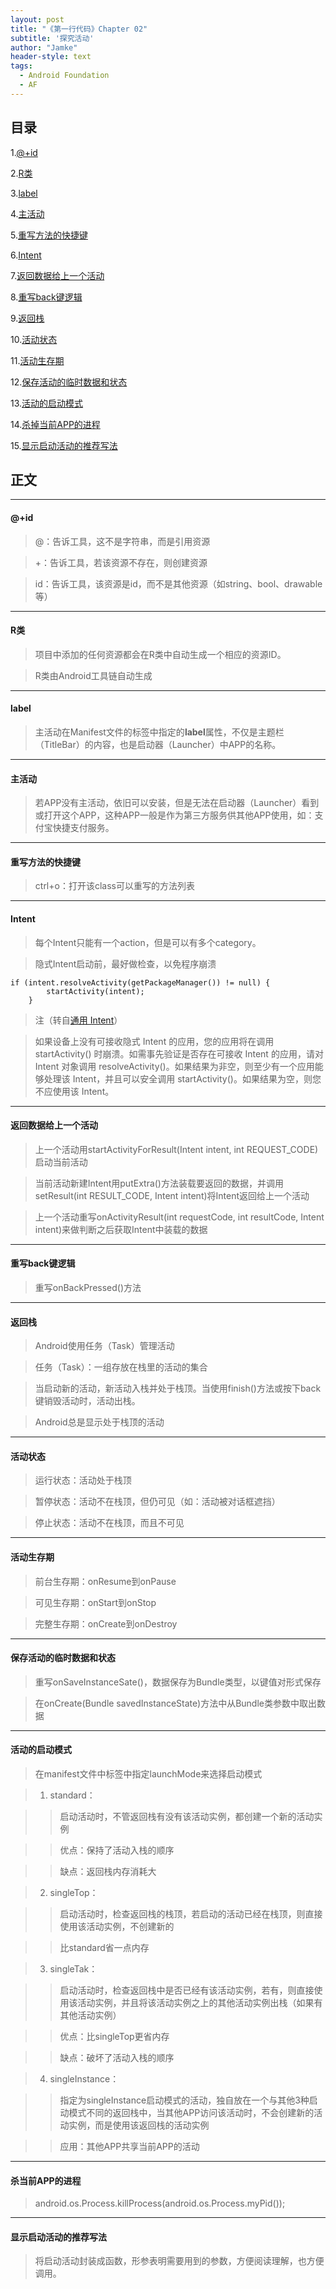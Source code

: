 ```yaml
---
layout: post
title: "《第一行代码》Chapter 02"
subtitle: '探究活动'
author: "Jamke"
header-style: text
tags:
  - Android Foundation
  - AF
---
```


## 目录

1.[@+id](#正文)

2.[R类](#r类)

3.[label](#label)

4.[主活动](#主活动)

5.[重写方法的快捷键](#重写方法的快捷键)

6.[Intent](#intent)

7.[返回数据给上一个活动](#返回数据给上一个活动)

8.[重写back键逻辑](#重写back键逻辑)

9.[返回栈](#返回栈)

10.[活动状态](#活动状态)

11.[活动生存期](#活动生存期)

12.[保存活动的临时数据和状态](#保存活动的临时数据和状态)

13.[活动的启动模式](#活动的启动模式)

14.[杀掉当前APP的进程](#杀掉当前APP的进程)

15.[显示启动活动的推荐写法](#显示启动活动的推荐写法)

## 正文

---
#### @+id
> @：告诉工具，这不是字符串，而是引用资源

> +：告诉工具，若该资源不存在，则创建资源

> id：告诉工具，该资源是id，而不是其他资源（如string、bool、drawable等）

---
#### R类

> 项目中添加的任何资源都会在R类中自动生成一个相应的资源ID。

> R类由Android工具链自动生成

---
#### label

> 主活动在Manifest文件的<activity>标签中指定的**label**属性，不仅是主题栏（TitleBar）的内容，也是启动器（Launcher）中APP的名称。

---
#### 主活动

> 若APP没有主活动，依旧可以安装，但是无法在启动器（Launcher）看到或打开这个APP，这种APP一般是作为第三方服务供其他APP使用，如：支付宝快捷支付服务。

---
#### 重写方法的快捷键

> ctrl+o：打开该class可以重写的方法列表

---
#### Intent

> 每个Intent只能有一个action，但是可以有多个category。

> 隐式Intent启动前，最好做检查，以免程序崩溃

```
if (intent.resolveActivity(getPackageManager()) != null) {
        startActivity(intent);
    }

```

> 注（转自[通用 Intent](https://developer.android.google.cn/guide/components/intents-common#java)）

> 如果设备上没有可接收隐式 Intent 的应用，您的应用将在调用 startActivity() 时崩溃。如需事先验证是否存在可接收 Intent 的应用，请对 Intent 对象调用 resolveActivity()。如果结果为非空，则至少有一个应用能够处理该 Intent，并且可以安全调用 startActivity()。如果结果为空，则您不应使用该 Intent。

---
#### 返回数据给上一个活动

> 上一个活动用startActivityForResult(Intent intent, int REQUEST_CODE)启动当前活动

> 当前活动新建Intent用putExtra()方法装载要返回的数据，并调用setResult(int RESULT_CODE, Intent intent)将Intent返回给上一个活动

> 上一个活动重写onActivityResult(int requestCode, int resultCode, Intent intent)来做判断之后获取Intent中装载的数据

---
#### 重写back键逻辑

> 重写onBackPressed()方法

---
#### 返回栈

> Android使用任务（Task）管理活动

> 任务（Task）：一组存放在栈里的活动的集合

> 当启动新的活动，新活动入栈并处于栈顶。当使用finish()方法或按下back键销毁活动时，活动出栈。

> Android总是显示处于栈顶的活动

---
#### 活动状态

> 运行状态：活动处于栈顶

> 暂停状态：活动不在栈顶，但仍可见（如：活动被对话框遮挡）

> 停止状态：活动不在栈顶，而且不可见

---
#### 活动生存期

> 前台生存期：onResume到onPause

> 可见生存期：onStart到onStop

> 完整生存期：onCreate到onDestroy

---
#### 保存活动的临时数据和状态

> 重写onSaveInstanceSate()，数据保存为Bundle类型，以键值对形式保存

> 在onCreate(Bundle savedInstanceState)方法中从Bundle类参数中取出数据
 
---
#### 活动的启动模式

> 在manifest文件中<activity>标签中指定launchMode来选择启动模式

> 1. standard：

>> 启动活动时，不管返回栈有没有该活动实例，都创建一个新的活动实例

>> 优点：保持了活动入栈的顺序

>> 缺点：返回栈内存消耗大

> 2. singleTop：

>> 启动活动时，检查返回栈的栈顶，若启动的活动已经在栈顶，则直接使用该活动实例，不创建新的

>> 比standard省一点内存

> 3. singleTak：

>> 启动活动时，检查返回栈中是否已经有该活动实例，若有，则直接使用该活动实例，并且将该活动实例之上的其他活动实例出栈（如果有其他活动实例）

>> 优点：比singleTop更省内存

>> 缺点：破坏了活动入栈的顺序

> 4. singleInstance：

>> 指定为singleInstance启动模式的活动，独自放在一个与其他3种启动模式不同的返回栈中，当其他APP访问该活动时，不会创建新的活动实例，而是使用该返回栈的活动实例

>> 应用：其他APP共享当前APP的活动

---
#### 杀当前APP的进程

> android.os.Process.killProcess(android.os.Process.myPid());

---
#### 显示启动活动的推荐写法

> 将启动活动封装成函数，形参表明需要用到的参数，方便阅读理解，也方便调用。
